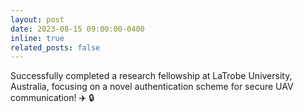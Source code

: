 ```yaml
---
layout: post
date: 2023-08-15 09:00:00-0400
inline: true
related_posts: false
---
```


Successfully completed a research fellowship at LaTrobe University, Australia, focusing on a novel authentication scheme for secure UAV communication! :airplane: :lock: